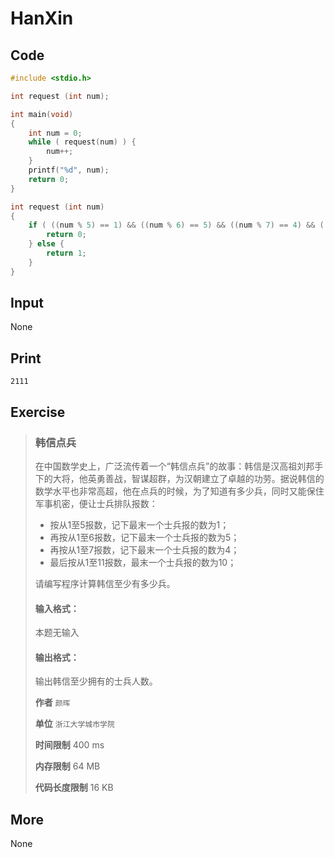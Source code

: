 # HanXin

## Code

```C
#include <stdio.h>

int request (int num);

int main(void)
{
    int num = 0;
    while ( request(num) ) {
        num++;
    }
    printf("%d", num);
    return 0;
}

int request (int num)
{
    if ( ((num % 5) == 1) && ((num % 6) == 5) && ((num % 7) == 4) && ((num % 11) == 10) ) {
        return 0;
    } else {
        return 1;
    }
}
```

## Input

None

## Print

`2111`

## Exercise

> ### 韩信点兵
>
> 在中国数学史上，广泛流传着一个“韩信点兵”的故事：韩信是汉高祖刘邦手下的大将，他英勇善战，智谋超群，为汉朝建立了卓越的功劳。据说韩信的数学水平也非常高超，他在点兵的时候，为了知道有多少兵，同时又能保住军事机密，便让士兵排队报数：
>
> - 按从1至5报数，记下最末一个士兵报的数为1；
> - 再按从1至6报数，记下最末一个士兵报的数为5；
> - 再按从1至7报数，记下最末一个士兵报的数为4；
> - 最后按从1至11报数，最末一个士兵报的数为10；
>
> 请编写程序计算韩信至少有多少兵。
>
> #### 输入格式：
>
> 本题无输入
>
> #### 输出格式：
>
> 输出韩信至少拥有的士兵人数。
>
> **作者** `颜晖`
>
> **单位** `浙江大学城市学院`
>
> **时间限制** 400 ms
>
> **内存限制** 64 MB
>
> **代码长度限制** 16 KB

## More

None

